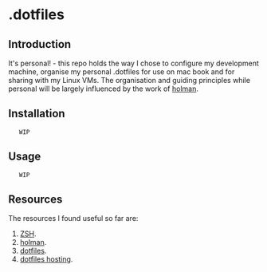 # .dotfiles

Introduction 
------------
It's personal! - this repo holds the way I chose to configure my development machine, organise my personal .dotfiles for use on mac book and for sharing with my Linux VMs.  The organisation and guiding principles while personal will be largely influenced by the work of [holman](https://github.com/holman/dotfiles).

Installation
------------
       WIP

Usage
-----
       WIP

Resources
---------
The resources I found useful so far are:

1.  [ZSH](http://zsh.sourceforge.net).
2.  [holman](http://zachholman.com/2010/08/dotfiles-are-meant-to-be-forked/).
3.  [dotfiles](https://dotfiles.github.io/).
4.  [dotfiles hosting](http://www.dotfiles.org/).